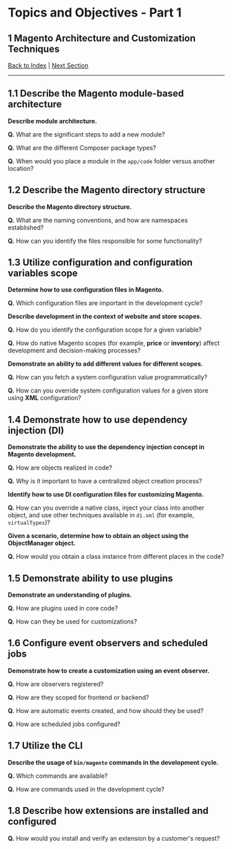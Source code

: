 # Topics and Objectives - Part 1

## **1** Magento Architecture and Customization Techniques

[Back to Index](./) | [Next Section](./2.md)

------


## **1.1** Describe the Magento module-based architecture

**Describe module architecture.**

**Q.** What are the significant steps to add a new module? 

**Q.** What are the different Composer package types? 

**Q.** When would you place a module in the `app/code` folder versus another location?


## **1.2** Describe the Magento directory structure

**Describe the Magento directory structure.**

**Q.** What are the naming conventions, and how are namespaces established? 

**Q.** How can you identify the files responsible for some functionality?


## **1.3** Utilize configuration and configuration variables scope

**Determine how to use configuration files in Magento.**

**Q.** Which configuration files are important in the development cycle?

**Describe development in the context of website and store scopes.**

**Q.** How do you identify the configuration scope for a given variable? 

**Q.** How do native Magento scopes (for example, **price** or **inventory**) affect development and decision-making processes?

**Demonstrate an ability to add different values for different scopes.**

**Q.** How can you fetch a system configuration value programmatically? 

**Q.** How can you override system configuration values for a given store using **XML** configuration?


## **1.4** Demonstrate how to use dependency injection (DI)

**Demonstrate the ability to use the dependency injection concept in Magento development.**

**Q.** How are objects realized in code? 

**Q.** Why is it important to have a centralized object creation process?

**Identify how to use DI configuration files for customizing Magento.**

**Q.** How can you override a native class, inject your class into another object, and use other techniques available in `di.xml` (for example, `virtualTypes`)?

**Given a scenario, determine how to obtain an object using the ObjectManager object.**

**Q.** How would you obtain a class instance from different places in the code?


## **1.5** Demonstrate ability to use plugins

**Demonstrate an understanding of plugins.**

**Q.** How are plugins used in core code? 

**Q.** How can they be used for customizations?


## **1.6** Configure event observers and scheduled jobs

**Demonstrate how to create a customization using an event observer.**

**Q.** How are observers registered? 

**Q.** How are they scoped for frontend or backend? 

**Q.** How are automatic events created, and how should they be used? 

**Q.** How are scheduled jobs configured?


## **1.7** Utilize the CLI

**Describe the usage of `bin/magento` commands in the development cycle.** 

**Q.** Which commands are available? 

**Q.** How are commands used in the development cycle?


## **1.8** Describe how extensions are installed and configured

**Q.** How would you install and verify an extension by a customer's request?